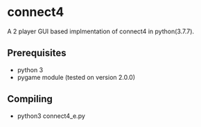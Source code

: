 # connect4

A 2 player GUI based implmentation of connect4 in python(3.7.7).

## Prerequisites

- python 3
- pygame module (tested on version 2.0.0)

## Compiling

- python3 connect4_e.py

